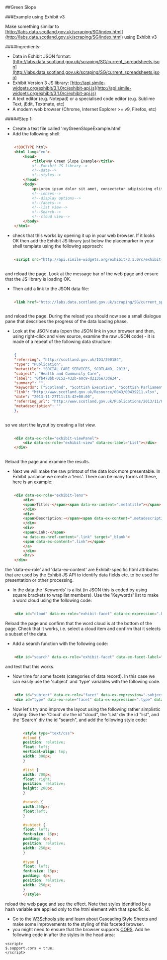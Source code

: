 ##Green Slope

###Example using Exhibit v3

Make something similar to [http://labs.data.scotland.gov.uk/scraping/SG/index.html](http://labs.data.scotland.gov.uk/scraping/SG/index.html) using Exhibit v3

####Ingredients:

* Data in Exhibit JSON format:  [http://labs.data.scotland.gov.uk/scraping/SG/current_spreadsheets.json](http://labs.data.scotland.gov.uk/scraping/SG/current_spreadsheets.json)
* Exhibit Version 3 JS library: [http://api.simile-widgets.org/exhibit/3.1.0rc/exhibit-api.js](http://api.simile-widgets.org/exhibit/3.1.0rc/exhibit-api.js)
* A text editor (e.g. Notepad) or a specialised code editor (e.g. Sublime Text, jEdit, Textmate, etc)
* A modern web browser (Chrome, Internet Explorer >= v9, Firefox, etc)


#####Step 1: 
* Create a text file called 'myGreenSlopeExample.html'
* Add the following shell:
```html

    <!DOCTYPE html>
    <html lang="en">
        <head>
            <title>My Green Slope Example</title>
            <!--Exhibit JS library-->
            <!--data-->
            <!--styles-->
        </head>
        <body>
            <p>Lorem ipsum dolor sit amet, consectetur adipisicing elit. </p>
            <!--lenses-->
            <!--display options-->
            <!--facets-->
            <!--list view-->
            <!--Search-->            
            <!--cloud view-->
        </body>
    </html>
```

* check that this works by opening it up in your web browser.  If it looks OK then add the Exhibit JS library just below the placemarker in your shell template using the following approach:


```html

    <script src="http://api.simile-widgets.org/exhibit/3.1.0rc/exhibit-api.js"></script>
    
```

and reload the page.  Look at the message bar of the web page and ensure that the JS library is loading OK.

* Then add a link to the JSON data file: 

```html

    <link href="http://labs.data.scotland.gov.uk/scraping/SG/current_spreadsheets.json" type="application/json" rel="exhibit-data" />
    
```

and reload the page.  During the reload you should now see a small dialogue pane that describes the progress of the data loading phase.

* Look at the JSON data (open the JSON link in your browser and then, using right-click and view source, examine the raw JSON code) - it is made of a repeat of the following data structure:

```json

    {
    "referring": "http://scotland.gov.uk/ID3/290184", 
    "type": "Publication", 
    "metatitle": "SOCIAL CARE SERVICES, SCOTLAND, 2013", 
    "subject": "Health and Community Care", 
    "label": "0fb478bb-0152-432b-a0c9-d2136e73de24", 
    "summary": "", 
    "keywords": ["Scotland", "Scottish Executive", "Scottish Parliament"], 
    "link": "http://www.scotland.gov.uk/Resource/0043/00439211.xlsx", 
    "date": "2013-11-27T11:13:42+00:00", 
    "referring_url": "http://www.scotland.gov.uk/Publications/2013/11/8713/downloads", 
    "metadescription": ""
    },
    
```
so we start the layout by creating a list view.
```html

    <div data-ex-role="exhibit-viewPanel">
        <div data-ex-role="exhibit-view" data-ex-label="List"></div>
    </div>
    
```
Reload the page and examine the results.
* Next we will make the raw printout of the data look more presentable.  In Exhibit parlance we create a 'lens'.  There can be many forms of these, here is an example:

```html

    <div data-ex-role="exhibit-lens">
        <div>
        <span>Title:-</span><span data-ex-content=".metatitle"></span>
        </div>
        <div>
        <span>Description:-</span><span data-ex-content=".metadescription"></span>
        </div>
        <div>
        <span>Link:-</span>
        <a data-ex-href-content=".link" target="_blank">
        <span data-ex-content=".link"></span>
        </a> 
        </div>
        <hr/>
    </div>
```

the 'data-ex-role' and 'data-ex-content' are Exhibit-specific html attributes that are used by the Exhibit JS API to identify data fields etc. to be used for presentation or other processing.

* In the data the 'Keywords' is a list (in JSON this is coded by using square brackets to wrap list members).  Use the 'Keywords' list to make a word cloud using the following code:
```html

    <div id="cloud" data-ex-role="exhibit-facet" data-ex-expression=".keywords" data-ex-facet-class="Cloud" data-ex-label="Cloud" data-ex-show-missing="false">
```

Reload the page and confirm that the word cloud is at the bottom of the page.  Check that it works, i.e. select a cloud item and confirm that it selects a subset of the data.

* Add a search function with the following code:
```html

    <div id="search" data-ex-role="exhibit-facet" data-ex-facet-label="Search" data-ex-facet-class="TextSearch"></div>
```

and test that this works.

* Now time for some facets (categories of data record).  In this case we can easily use the 'subject' and 'type' variables with the following code.

```html

    <div id="subject" data-ex-role="facet" data-ex-expression=".subject" data-ex-show-missing="true" data-ex-height="150px"></div>
    <div id="type" data-ex-role="facet" data-ex-expression=".type" data-ex-show-missing="true" data-ex-height="150px"></div> 

```

* Now let's try and improve the layout using the following rather simplistic styling:  Give the 'Cloud' div the id "cloud", the 'List' div the id "list", and the 'Search' div the id "search", and add the following style code:
```html

        <style type="text/css">
        #cloud {
        position: relative;
        float: left;
        vertical-align: top;
        width: 300px;
        }

        #list {
        width: 700px;
        float: right;
        position: relative;
        height: 280px;
        }

        #search {
        width:250px;
        float:left;
	    }

        #subject {
        float: left;
        font-size: 15px;
        padding: 4px;
        position: relative;
        width: 250px;
        }
        
        #type {
        float: left;
        font-size: 15px;
        padding: 4px;
        position: relative;
        width: 250px;
        } 
        </style>
```

reload the web page and see the effect.  Note that styles identified by a hash variable are applied only to the html element with that specific id.  

* Go to the [W3Schools site](http://www.w3schools.com/) and learn about Cascading Style Sheets and make some improvements to the styling of this faceted browser.
* you might need to ensure that the browser supports [CORS](http://en.wikipedia.org/wiki/Cross-origin_resource_sharing).  Add he following code in after the styles in the head area:
```
<script>
$.support.cors = true;
</script>
```
